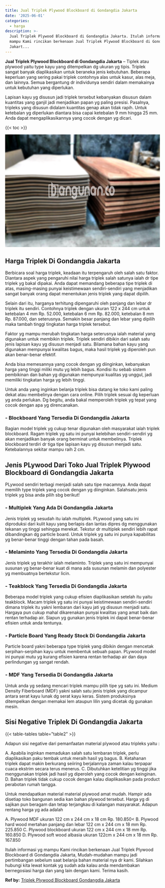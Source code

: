 ```yaml
---
title: Jual Triplek Plywood Blockboard di Gondangdia Jakarta
date: '2025-06-01'
categories:
  - harga
description: >-
  Jual Triplek Plywood Blockboard di Gondangdia Jakarta. Itulah informasi yg
  mampu Kami rincikan berkenaan Jual Triplek Plywood Blockboard di Gondangdia
  Jakart...
---
```


**Jual Triplek Plywood Blockboard di Gondangdia Jakarta** – Tiplek atau plywood yaitu type kayu yang ditempelkan dg ukuran yg tipis. Triplek sangat banyak diaplikasikan untuk beraneka jenis kebutuhan. Beberapa keperluan yang sering pakai triplek contohnya alas untuk kasur, alas meja, dan lainnya. Semua bergantung dr individunya sendiri dalam memakainya untuk kebutuhan yang diperlukan.

Lapisan kayu yg disusun jadi triplek tersebut kebanyakan disusun dalam kuantitas yang ganjil jadi menjadikan papan yg paling presisi. Pasalnya, tripleks yang disusun didalam kuantitas genap akan tidak rapih. Untuk ketebalan yg diperlukan diantara bisa capai ketebalan 9 mm hingga 25 mm. Anda dapat mengaplikasikannya yang cocok dengan yg dicari.

{{< toc >}}

![Jual Triplek Plywood Blockboard di Gondangdia Jakarta](/images/jual-triplek-murah-04.png)

## Harga Triplek Di Gondangdia Jakarta

Berbicara soal harga triplek, keadaan itu terpengaruh oleh salah satu faktor. Diantara aspek yang pengaruhi nilai harga triplek salah satunya ialah dr tipe triplek yg bakal dipakai. Anda dapat memandang beberapa tipe triplek di atas, masing-masing punyai keistimewaan sendiri-sendiri yang menjadikan sangat banyak orang dapat menentukan jenis triplek yang dapat dipilih.

Selain dari itu, harganya terhitung dipengaruhi oleh panjang dan lebar dr triplek itu sendiri. Contohnya triplek dengan ukuran 122 x 244 cm untuk ketebalan 4 mm Rp. 52.000, ketebalan 6 mm Rp. 82.000, ketebalan 8 mm Rp. 87.000, dan seterusnya. Semakin besar panjang dan lebar yang dipilih maka tambah tinggi tingkatan harga triplek tersebut.

Faktor yg mampu merubah tingkatan harga seterusnya ialah material yang digunakan untuk membikin triplek. Triplek sendiri dibikin dari salah satu jenis lapisan kayu yg disusun menjadi satu. Bilamana bahan kayu yang digunakan mempunyai kwalitas bagus, maka hasil triplek yg diperoleh pun akan benar-benar efektif.

Anda bisa memesannya yang cocok dengan yg diinginkan, kebanyakan harga yang tinggi miliki mutu yg lebih bagus. Kondisi itu sebab sistem pembikinan dan bahan yg digunakan mempunyai kualitas yg unggul, jadi memiliki tingkatan harga yg lebih tinggi.

Untuk anda yang inginkan belanja triplek bisa datang ke toko kami paling dekat atau membelinya dengan cara online. Pilih triplek sesuai dg keperluan yg anda perlukan. Dg begitu, anda bakal memperoleh triplek yg tepat yang cocok dengan apa yg direncanakan.

### \- Blockboard Yang Tersedia Di Gondangdia Jakarta

Bagian model triplek yg cukup tenar digunakan oleh masyarakat ialah triplek blockboard. Ragam triplek yg satu ini punyai kelebihan sendiri-sendiri yg akan menjadikan banyak orang berminat untuk membelinya. Triplek blockboard terdiri dr tiga tipe lapisan kayu yg disusun menjadi satu. Ketebalannya sekitar mampu raih 2 cm.

## Jenis PLywood Dari Toko Jual Triplek Plywood Blockboard di Gondangdia Jakarta

PLywood sendiri terbagi menjadi salah satu tipe macamnya. Anda dapat memilih type triplek yang cocok dengan yg diinginkan. Salahsatu jenis triplek yg bisa anda pilih sbg berikut!

### \- Multiplek Yang Ada Di Gondangdia Jakarta

Jenis triplek yg sesudah itu ialah multiplek. PLywood yang satu ini diproduksi dari kulit kayu yang berlapis dan lantas dipres dg menggunakan tekanan yg tinggi sehingga merekat. Tekstur dr multiplek sendiri lebih rapat dibandingkan dg particle board. Untuk triplek yg satu ini punya kapabilitas yg benar-benar tinggi dengan tahan pada basah.

### \- Melaminto Yang Tersedia Di Gondangdia Jakarta

Jenis triplek yg terakhir ialah melaminto. Triplek yang satu ini mempunyai susunan yg benar-benar kuat di mana ada susunan melamin dan polyester yg membuatnya bertekstur licin.

### \- Teakblock Yang Tersedia Di Gondangdia Jakarta

Beberapa model triplek yang cukup efisien diaplikasikan setelah itu yaitu teakblock. Macam triplek yg satu ini punyai keistimewaan sendiri-sendiri dimana triplek itu yakni lembaran dari kayu jati yg disusun menjadi satu. Hargaya pun cukup mahal dikarenakan punyai kwalitas yang amat baik dan rentan terhadap air. Siapun yg gunakan jenis triplek ini dapat benar-benar efisien untuk anda tentunya.

### \- Particle Board Yang Ready Stock Di Gondangdia Jakarta

Particle board yakni beberapa type triplek yang dibikin dengan mencetak serpihan-serpihan kayu untuk membentuk sebuah papan. PLywood model ini punyai mutu yg kurang efisien karena rentan terhadap air dan daya perlindungan yg sangat rendah.

### \- MDF Yang Tersedia Di Gondangdia Jakarta

Untuk anda yg sedang mencari triplek mampu pilih tipe yg satu ini. Medium Density Fiberboard (MDF) yakni salah satu jenis triplek yang dicampur antara serat kayu lunak dg serat kayu keras. Sistem produksinya ditempelkan dengan memakai lem ataupun lilin yang dicetak dg gunakan mesin.

## Sisi Negative Triplek Di Gondangdia Jakarta

{{< table-tables table="table2" >}}

Adapun sisi negative dari pemanfaatan material plywood atau tripleks yaitu :

A. Apabila inginkan memadukan salah satu lembaran triplek, perlu diaplikasikan paku tembak untuk meraih hasil yg bagus. B. Ketahanan triplek dapat makin berkurang seiiring berjalannya zaman kalau terpapar cuaca ekstrim secara terus menerus. C. Dibutuhkan ketelitian yg tinggi jika menggunakan triplek jadi hasil yg diperoleh yang cocok dengan keinginan. D. Bahan triplek tidak cukup cocok dengan kalau diaplikasikan pada product perabotan rumah tangga.

Untuk mendapatkan material material plywood amat mudah. Hampir ada disetiap toko bangunan sedia kan bahan plywood tersebut. Harga yg di sajikan pun beragam dan tetap terjangkau di kalangan masyarakat. Adapun rentang harga yg ada adalah

A. Plywood MDF ukuran 122 cm x 244 cm x 18 cm Rp. 180.850< B. Plywood hard wood mertahan panjang dan lebar 122 cm x 244 cm x 18 mm Rp. 225.850 C. Plywood blockboard ukuran 122 cm x 244 cm x 18 mm Rp. 160.850 D. Plywood soft wood albasia ukuran 122cm x 244 cm x 18 mm Rp. 167.850

Itulah informasi yg mampu Kami rincikan berkenaan Jual Triplek Plywood Blockboard di Gondangdia Jakarta, Mudah-mudahan mampu jadi pertimbangan sebelum saat belanja bahan material nya dr kami. Silahkan hubungi kita lewat kontak yg sudah ada kalau anda mendambakan bernegosiasi harga dan yang lain dengan kami. Terima kasih.

**Ref by:** [Triplek Plywood Blockboard Gondangdia Jakarta](https://id.wikipedia.org/wiki/Triplek)
